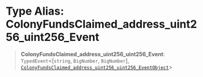 # Type Alias: ColonyFundsClaimed\_address\_uint256\_uint256\_Event

> **ColonyFundsClaimed\_address\_uint256\_uint256\_Event**: `TypedEvent`\<\[`string`, `BigNumber`, `BigNumber`\], [`ColonyFundsClaimed_address_uint256_uint256_EventObject`](../interfaces/ColonyFundsClaimed_address_uint256_uint256_EventObject.md)\>
